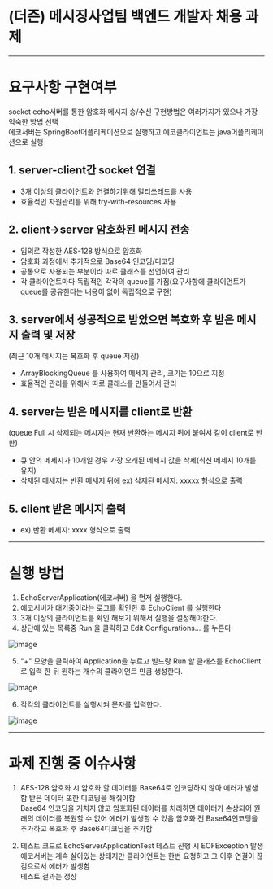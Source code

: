 # (더즌) 메시징사업팀 백엔드 개발자 채용 과제

---

# 요구사항 구현여부

socket echo서버를 통한 암호화 메시지 송/수신 구현방법은 여러가지가 있으나 가장 익숙한 방법 선택  
에코서버는 SpringBoot어플리케이션으로 실행하고 에코클라이언트는 java어플리케이션으로 실행

## 1. server-client간 socket 연결
- 3개 이상의 클라이언트와 연결하기위해 멀티쓰레드를 사용
- 효율적인 자원관리를 위해 try-with-resources 사용

## 2. client->server 암호화된 메시지 전송
- 임의로 작성한 AES-128 방식으로 암호화
- 암호화 과정에서 추가적으로 Base64 인코딩/디코딩
- 공통으로 사용되는 부분이라 따로 클래스를 선언하여 관리
- 각 클라이언트마다 독립적인 각각의 queue를 가짐(요구사항에 클라이언트가 queue를 공유한다는 내용이 없어 독립적으로 구현)
   
## 3. server에서 성공적으로 받았으면 복호화 후 받은 메시지 출력 및 저장
(최근 10개 메시지는 복호화 후 queue 저장)
- ArrayBlockingQueue 를 사용하여 메세지 관리, 크기는 10으로 지정
- 효율적인 관리를 위해서 따로 클래스를 만들어서 관리

## 4. server는 받은 메시지를 client로 반환
(queue Full 시 삭제되는 메시지는 현재 반환하는 메시지 뒤에 붙여서 같이 client로 반환)
- 큐 안의 메세지가 10개일 경우 가장 오래된 메세지 값을 삭제(최신 메세지 10개를 유지)
- 삭제된 메세지는 반환 메세지 뒤에 ex) 삭제된 메세지: xxxxx 형식으로 출력

## 5. client 받은 메시지 출력
- ex) 반환 메세지: xxxx  형식으로 출력


---
# 실행 방법

1. EchoServerApplication(에코서버) 을 먼저 실행한다.
2. 에코서버가 대기중이라는 로그를 확인한 후 EchoClient 를 실행한다
3. 3개 이상의 클라이언트를 확인 해보기 위해서 실행을 설정해야한다.
4. 상단에 있는 목록중 Run 을 클릭하고 Edit Configurations... 를 누른다

  ![image](https://github.com/gettekim/echo/assets/51043714/12c8fd3c-1da9-41df-abb8-2de904dfa30c)

5. "+" 모양을 클릭하여 Application을 누르고 빌드랑 Run 할 클래스를 EchoClient 로 입력 한 뒤 원하는 개수의 클라이언트 만큼 생성한다.

![image](https://github.com/gettekim/echo/assets/51043714/b1aeee12-aed7-41fd-a34f-0eccbba43369)

6. 각각의 클라이언트를 실행시켜 문자를 입력한다.

![image](https://github.com/gettekim/echo/assets/51043714/a9cf8612-e73a-4201-9548-d38c752f5cf2)

---

# 과제 진행 중 이슈사항

1. AES-128 암호화 시 암호화 할 데이터를 Base64로 인코딩하지 않아 에러가 발생함 받은 데이터 또한 디코딩을 해줘야함  
Base64 인코딩을 거치지 않고 암호화된 데이터를 처리하면 데이터가 손상되어 원래의 데이터를 복원할 수 없어 에러가 발생할 수 있음
암호화 전 Base64인코딩을 추가하고 복호화 후 Base64디코딩을 추가함

2. 테스트 코드로 EchoServerApplicationTest 테스트 진행 시 EOFException 발생
에코서버는 계속 살아있는 상태지만 클라이언트는 한번 요청하고 그 이후 연결이 끊김으로서 에러가 발생함  
테스트 결과는 정상


     
